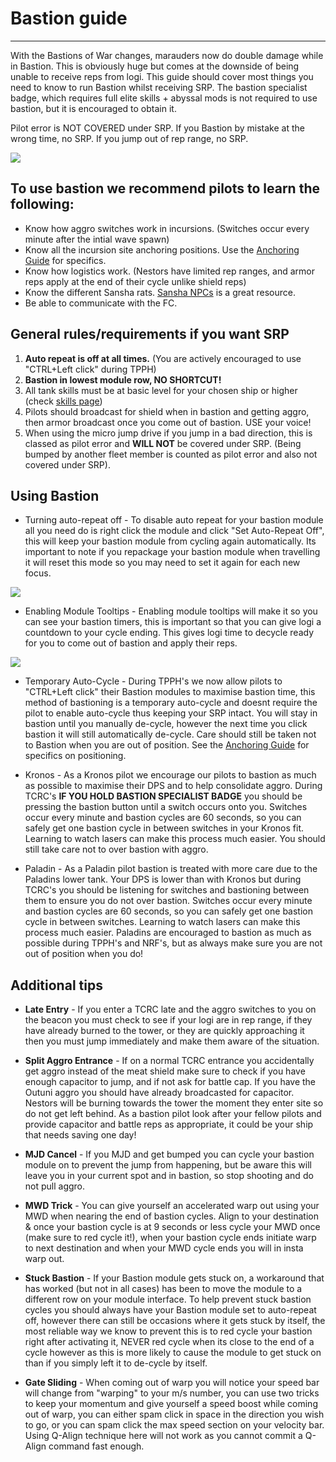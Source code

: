 # Bastion guide

---

With the Bastions of War changes, marauders now do double damage while in Bastion. This is obviously huge but comes at the downside of being unable to receive reps from logi. This guide should cover most things you need to know to run Bastion whilst receiving SRP. The bastion specialist badge, which requires full elite skills + abyssal mods is not required to use bastion, but it is encouraged to obtain it.

Pilot error is NOT COVERED under SRP. If you Bastion by mistake at the wrong time, no SRP. If you jump out of rep range, no SRP.

![](bastionmodule.png)

## To use bastion we recommend pilots to learn the following:

- Know how aggro switches work in incursions. (Switches occur every minute after the intial wave spawn)
- Know all the incursion site anchoring positions. Use the [Anchoring Guide](/guide/anchoring) for specifics.
- Know how logistics work. (Nestors have limited rep ranges, and armor reps apply at the end of their cycle unlike shield reps)
- Know the different Sansha rats. [Sansha NPCs](https://eve-incursions.de/rats) is a great resource.
- Be able to communicate with the FC.

## General rules/requirements if you want SRP

1.  **Auto repeat is off at all times.** (You are actively encouraged to use "CTRL+Left click" during TPPH)
2.  **Bastion in lowest module row, NO SHORTCUT!**
3.  All tank skills must be at basic level for your chosen ship or higher (check [skills page](/skills))
4.  Pilots should broadcast for shield when in bastion and getting aggro, then armor broadcast once you come out of bastion. USE your voice!
5.  When using the micro jump drive if you jump in a bad direction, this is classed as pilot error and **WILL NOT** be covered under SRP. (Being bumped by another fleet member is counted as pilot error and also not covered under SRP).

## Using Bastion

- Turning auto-repeat off - To disable auto repeat for your bastion module all you need do is right click the module and click "Set Auto-Repeat Off", this will keep your bastion module from cycling again automatically. Its important to note if you repackage your bastion module when travelling it will reset this mode so you may need to set it again for each new focus.

![](autorepeatoff.png)

- Enabling Module Tooltips - Enabling module tooltips will make it so you can see your bastion timers, this is important so that you can give logi a countdown to your cycle ending. This gives logi time to decycle ready for you to come out of bastion and apply their reps.

![](moduletooltips.png)

- Temporary Auto-Cycle - During TPPH's we now allow pilots to "CTRL+Left click" their Bastion modules to maximise bastion time, this method of bastioning is a temporary auto-cycle and doesnt require the pilot to enable auto-cycle thus keeping your SRP intact. You will stay in bastion until you manually de-cycle, however the next time you click bastion it will still automatically de-cycle. Care should still be taken not to Bastion when you are out of position. See the [Anchoring Guide](/guide/anchoring) for specifics on positioning.

- Kronos - As a Kronos pilot we encourage our pilots to bastion as much as possible to maximise their DPS and to help consolidate aggro. During TCRC's **IF YOU HOLD BASTION SPECIALIST BADGE** you should be pressing the bastion button until a switch occurs onto you. Switches occur every minute and bastion cycles are 60 seconds, so you can safely get one bastion cycle in between switches in your Kronos fit. Learning to watch lasers can make this process much easier. You should still take care not to over bastion with aggro.

- Paladin - As a Paladin pilot bastion is treated with more care due to the Paladins lower tank. Your DPS is lower than with Kronos but during TCRC's you should be listening for switches and bastioning between them to ensure you do not over bastion. Switches occur every minute and bastion cycles are 60 seconds, so you can safely get one bastion cycle in between switches. Learning to watch lasers can make this process much easier. Paladins are encouraged to bastion as much as possible during TPPH's and NRF's, but as always make sure you are not out of position when you do!

## Additional tips

- **Late Entry** - If you enter a TCRC late and the aggro switches to you on the beacon you must check to see if your logi are in rep range, if they have already burned to the tower, or they are quickly approaching it then you must jump immediately and make them aware of the situation.

- **Split Aggro Entrance** - If on a normal TCRC entrance you accidentally get aggro instead of the meat shield make sure to check if you have enough capacitor to jump, and if not ask for battle cap. If you have the Outuni aggro you should have already broadcasted for capacitor. Nestors will be burning towards the tower the moment they enter site so do not get left behind. As a bastion pilot look after your fellow pilots and provide capacitor and battle reps as appropriate, it could be your ship that needs saving one day!

- **MJD Cancel** - If you MJD and get bumped you can cycle your bastion module on to prevent the jump from happening, but be aware this will leave you in your current spot and in bastion, so stop shooting and do not pull aggro.

- **MWD Trick** - You can give yourself an accelerated warp out using your MWD when nearing the end of bastion cycles. Align to your destination & once your bastion cycle is at 9 seconds or less cycle your MWD once (make sure to red cycle it!), when your bastion cycle ends initiate warp to next destination and when your MWD cycle ends you will in insta warp out.

- **Stuck Bastion** - If your Bastion module gets stuck on, a workaround that has worked (but not in all cases) has been to move the module to a different row on your module interface. To help prevent stuck bastion cycles you should always have your Bastion module set to auto-repeat off, however there can still be occasions where it gets stuck by itself, the most reliable way we know to prevent this is to red cycle your bastion right after activating it, NEVER red cycle when its close to the end of a cycle however as this is more likely to cause the module to get stuck on than if you simply left it to de-cycle by itself.

- **Gate Sliding** - When coming out of warp you will notice your speed bar will change from "warping" to your m/s number, you can use two tricks to keep your momentum and give yourself a speed boost while coming out of warp, you can either spam click in space in the direction you wish to go, or you can spam click the max speed section on your velocity bar. Using Q-Align technique here will not work as you cannot commit a Q-Align command fast enough.
